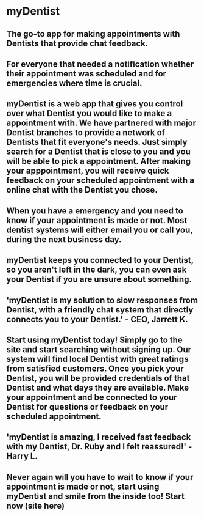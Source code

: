 # myDentist #

<!-- 
> This material was originally posted [here](http://www.quora.com/What-is-Amazons-approach-to-product-development-and-product-management). It is reproduced here for posterities sake.

There is an approach called "working backwards" that is widely used at Amazon. They work backwards from the customer, rather than starting with an idea for a product and trying to bolt customers onto it. While working backwards can be applied to any specific product decision, using this approach is especially important when developing new products or features.

For new initiatives a product manager typically starts by writing an internal press release announcing the finished product. The target audience for the press release is the new/updated product's customers, which can be retail customers or internal users of a tool or technology. Internal press releases are centered around the customer problem, how current solutions (internal or external) fail, and how the new product will blow away existing solutions.

If the benefits listed don't sound very interesting or exciting to customers, then perhaps they're not (and shouldn't be built). Instead, the product manager should keep iterating on the press release until they've come up with benefits that actually sound like benefits. Iterating on a press release is a lot less expensive than iterating on the product itself (and quicker!).

If the press release is more than a page and a half, it is probably too long. Keep it simple. 3-4 sentences for most paragraphs. Cut out the fat. Don't make it into a spec. You can accompany the press release with a FAQ that answers all of the other business or execution questions so the press release can stay focused on what the customer gets. My rule of thumb is that if the press release is hard to write, then the product is probably going to suck. Keep working at it until the outline for each paragraph flows. 

Oh, and I also like to write press-releases in what I call "Oprah-speak" for mainstream consumer products. Imagine you're sitting on Oprah's couch and have just explained the product to her, and then you listen as she explains it to her audience. That's "Oprah-speak", not "Geek-speak".

Once the project moves into development, the press release can be used as a touchstone; a guiding light. The product team can ask themselves, "Are we building what is in the press release?" If they find they're spending time building things that aren't in the press release (overbuilding), they need to ask themselves why. This keeps product development focused on achieving the customer benefits and not building extraneous stuff that takes longer to build, takes resources to maintain, and doesn't provide real customer benefit (at least not enough to warrant inclusion in the press release).
 -->
 
## The go-to app for making appointments with Dentists that provide chat feedback. ## 

## For everyone that needed a notification whether their appointment was scheduled and for emergencies where time is crucial. ##

## myDentist is a web app that gives you control over what Dentist you would like to make a appointment with. We have partnered with major Dentist branches to provide a network of Dentists that fit everyone's needs. Just simply search for a Dentist that is close to you and you will be able to pick a appointment. After making your apppointment, you will receive quick feedback on your scheduled appointment with a online chat with the Dentist you chose. ##

## When you have a emergency and you need to know if your appointment is made or not. Most dentist systems will either email you or call you, during the next business day. ##

## myDentist keeps you connected to your Dentist, so you aren't left in the dark, you can even ask your Dentist if you are unsure about something. ##

## 'myDentist is my solution to slow responses from Dentist, with a friendly chat system that directly connects you to your Dentist.' - CEO, Jarrett K. ##

## Start using myDentist today! Simply go to the site and start searching without signing up. Our system will find local Dentist with great ratings from satisfied customers. Once you pick your Dentist, you will be provided credentials of that Dentist and what days they are available. Make your appointment and be connected to your Dentist for questions or feedback on your scheduled appointment. ##

## 'myDentist is amazing, I received fast feedback with my Dentist, Dr. Ruby and I felt reassured!' - Harry L. ##

## Never again will you have to wait to know if your appointment is made or not, start using myDentist and smile from the inside too! Start now  (site here) ##
